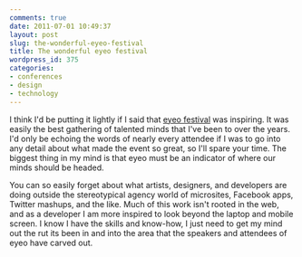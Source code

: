 ```yaml
---
comments: true
date: 2011-07-01 10:49:37
layout: post
slug: the-wonderful-eyeo-festival
title: The wonderful eyeo festival
wordpress_id: 375
categories:
- conferences
- design
- technology
---
```


I think I'd be putting it lightly if I said that [eyeo festival](http://www.eyeofestival.com) was inspiring. It was easily the best gathering of talented minds that I've been to over the years. I'd only be echoing the words of nearly every attendee if I was to go into any detail about what made the event so great, so I'll spare your time. The biggest thing in my mind is that eyeo must be an indicator of where our minds should be headed.

You can so easily forget about what artists, designers, and developers are doing outside the stereotypical agency world of microsites, Facebook apps, Twitter mashups, and the like. Much of this work isn't rooted in the web, and as a developer I am more inspired to look beyond the laptop and mobile screen. I know I have the skills and know-how, I just need to get my mind out the rut its been in and into the area that the speakers and attendees of eyeo have carved out.
